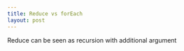 ```yaml
---
title: Reduce vs forEach
layout: post
---
```


Reduce can be seen as recursion with additional argument
